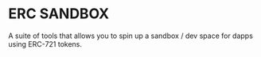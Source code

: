 #  ERC SANDBOX

A suite of tools that allows you to spin up a sandbox / dev space for dapps using ERC-721 tokens.
 